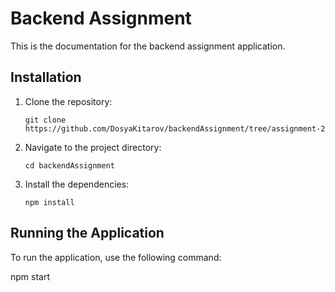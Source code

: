 # Backend Assignment

This is the documentation for the backend assignment application.

## Installation

1. Clone the repository:

    ```shell
    git clone https://github.com/DosyaKitarov/backendAssignment/tree/assignment-2
    ```

2. Navigate to the project directory:

    ```shell
    cd backendAssignment
    ```

3. Install the dependencies:

    ```shell
    npm install
    ```

## Running the Application

To run the application, use the following command:

npm start
